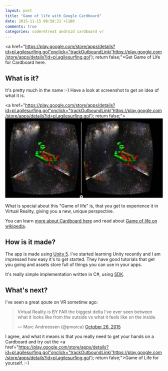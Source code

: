 ```yaml
---
layout: post
title: "Game of life with Google Cardboard"
date: 2015-11-15 08:58:21 +1100
comments: true
categories: coderetreat android cardboard vr
---
```


<a href="https://play.google.com/store/apps/details?id=pl.agilesurfing.gol"onclick="trackOutboundLink('https://play.google.com/store/apps/details?id=pl.agilesurfing.gol'); return false;">Get Game of Life for Cardboard here.</a>

## What is it?

It's pretty much in the name :-) Have a look at screenshot to get an idea of what it is.

<a href="https://play.google.com/store/apps/details?id=pl.agilesurfing.gol"onclick="trackOutboundLink('https://play.google.com/store/apps/details?id=pl.agilesurfing.gol'); return false;"><img itemprop="image" src="/images/gol.jpg"/></a>

What is special about this "Game of life" is, that you get to experience it in Virtual Reality, giving you a new, unique perspective.

You can learn [more about Cardboard here](https://www.google.com/get/cardboard/) and read about [Game of life on wikipedia](https://en.wikipedia.org/wiki/Conway%27s_Game_of_Life).

## How is it made?

The app is made using [Unity 5](https://unity3d.com/). I've started learning Unity recently and I am impressed how easy it's to get started. They have good tutorials that get you going and assets store full of things you can use in your apps.

It's really simple implementation written in C#, using [SDK](https://developers.google.com/cardboard/unity/).

## What's next?

I've seen a great qoute on VR sometime ago:

<blockquote class="twitter-tweet" lang="en"><p lang="en" dir="ltr">Virtual Reality is BY FAR the biggest delta I&#39;ve ever seen between what it looks like from the outside vs what it feels like on the inside.</p>&mdash; Marc Andreessen (@pmarca) <a href="https://twitter.com/pmarca/status/658479467296264192">October 26, 2015</a></blockquote>
<script async src="//platform.twitter.com/widgets.js" charset="utf-8"></script>

I agree, and what it means is that you really need to get your hands on a Cardboard and try out the <a href="https://play.google.com/store/apps/details?id=pl.agilesurfing.gol"onclick="trackOutboundLink('https://play.google.com/store/apps/details?id=pl.agilesurfing.gol'); return false;">Game of Life for yourself.</a> :-)



